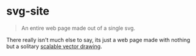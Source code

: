 # svg-site
> An entire web page made out of a single svg.

There really isn't much else to say, its just a web page made with nothing but a solitary [scalable vector drawing](https://en.wikipedia.org/wiki/Scalable_Vector_Graphics).
